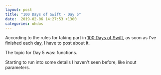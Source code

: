 ```yaml
---
layout: post
title: "100 Days of Swift - Day 5"
date:  2019-02-06 14:27:53 +1300
categories: ohdos
---
```

According to the rules for taking part in [100 Days of Swift](https://www.hacking100daysofswiftwithswift.com/100), as soon as I've finished each day, I have to post about it.

The topic for Day 5 was: functions.

Starting to run into some details I haven't seen before, like inout parameters.
